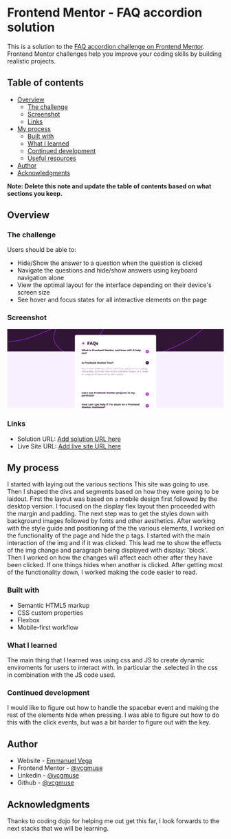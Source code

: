 # Frontend Mentor - FAQ accordion solution

This is a solution to the [FAQ accordion challenge on Frontend Mentor](https://www.frontendmentor.io/challenges/faq-accordion-wyfFdeBwBz). Frontend Mentor challenges help you improve your coding skills by building realistic projects. 

## Table of contents

- [Overview](#overview)
  - [The challenge](#the-challenge)
  - [Screenshot](#screenshot)
  - [Links](#links)
- [My process](#my-process)
  - [Built with](#built-with)
  - [What I learned](#what-i-learned)
  - [Continued development](#continued-development)
  - [Useful resources](#useful-resources)
- [Author](#author)
- [Acknowledgments](#acknowledgments)

**Note: Delete this note and update the table of contents based on what sections you keep.**

## Overview

### The challenge

Users should be able to:

- Hide/Show the answer to a question when the question is clicked
- Navigate the questions and hide/show answers using keyboard navigation alone
- View the optimal layout for the interface depending on their device's screen size
- See hover and focus states for all interactive elements on the page

### Screenshot

![](FAQ_ScreenShot.png)

### Links

- Solution URL: [Add solution URL here](https://your-solution-url.com)
- Live Site URL: [Add live site URL here](https://your-live-site-url.com)

## My process

I started with laying out the various sections This site was going to use. Then I shaped the divs and segments based on how they were going to be laidout. First the layout was based on a mobile design first followed by the desktop version. I focused on the display flex layout then proceeded with the margin and padding. The next step was to get the styles down with background images followed by fonts and other aesthetics. After working with the style guide and positioning of the the various elements, I worked on the functionality of the page and hide the p tags. I started with the main interaction of the img and if it was clicked. This lead me to show the effects of the img change and paragraph being displayed with display: 'block'. Then I worked on how the changes will affect each other after they have been clicked. If one things hides when another is clicked. After getting most of the functionality down, I worked making the code easier to read. 

### Built with

- Semantic HTML5 markup
- CSS custom properties
- Flexbox
- Mobile-first workflow

### What I learned

The main thing that I learned was using css and JS to create dynamic enviroments for users to interact with. In particular the .selected in the css in combination with the JS code used.

### Continued development

I would like to figure out how to handle the spacebar event and making the rest of the elements hide when pressing. I was able to figure out how to do this with the click events, but was a bit harder to figure out with the key. 


## Author

- Website - [Emmanuel Vega](https://vcgmuse.github.io/Frontend-Mentor/faq-accordion-main/)
- Frontend Mentor - [@vcgmuse](https://www.frontendmentor.io/profile/vcgmuse)
- Linkedin - [@vcgmuse](https://www.linkedin.com/in/vcgmuse/)
- Github - [@vcgmuse](https://github.com/vcgmuse)


## Acknowledgments

Thanks to coding dojo for helping me out get this far, I look forwards to the next stacks that we will be learning.
